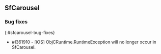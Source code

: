 ## SfCarousel

### Bug fixes
{:#sfcarousel-bug-fixes}

* \#I361910 - [iOS] ObjCRuntime.RuntimeException will no longer occur in SfCarousel.
